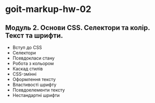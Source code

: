 # goit-markup-hw-02
## Модуль 2. Основи CSS. Селектори та колір. Текст та шрифти.
- Вступ до CSS
- Селектори
- Псевдокласи стану
- Робота з кольором
- Каскад стилів
- CSS-змінні
- Оформлення тексту
- Властивості шрифту
- Псевдоелементи тексту
- Нестандартні шрифти
